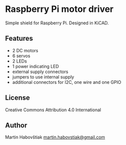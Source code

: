 Raspberry Pi motor driver
=========================

Simple shield for Raspberry Pi. Designed in KiCAD.

Features
--------

* 2 DC motors
* 6 servos
* 2 LEDs
* 1 power indicating LED
* external supply connectors
* jumpers to use internal supply
* additional connectors for I2C, one wire and one GPIO

License
-------

Creative Commons Attribution 4.0 International

Author
------

Martin Habovštiak <martin.habovstiak@gmail.com>
